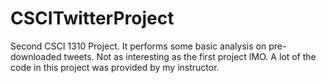 # CSCITwitterProject
Second CSCI 1310 Project. It performs some basic analysis on pre-downloaded tweets. Not as interesting as the first project IMO.
A lot of the code in this project was provided by my instructor.
